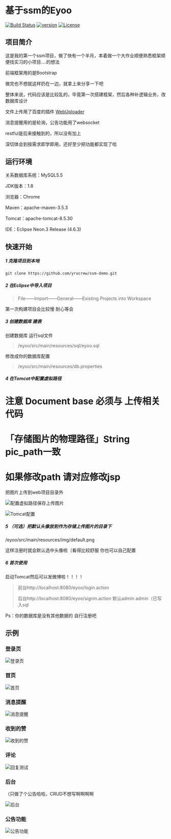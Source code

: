 

# 基于ssm的Eyoo

[![Build Status](https://travis-ci.org/yrucrew/ssm-demo.svg?branch=master)](https://travis-ci.org/yrucrew/ssm-demo)
[![version](https://img.shields.io/badge/version-0.8-red.svg)]() [![License](https://img.shields.io/hexpm/l/plug.svg)](https://github.com/yrucrew/ssm-demo/blob/master/LICENSE)

## 项目简介

这是我的第一个ssm项目，做了快有一个半月，本着做一个大作业顺便熟悉框架顺便找实习的小项目....的想法

前端框架用的是Bootstrap

做完也不想就这样扔在一边，就拿上来分享一下吧

整体来说，代码应该是比较乱的，毕竟第一次搭建框架，然后各种补逻辑业务，改数据库设计

文件上传用了百度的插件 [WebUploader ](http://fex.baidu.com/webuploader/)

消息提醒用的是轮询，公告功能用了websocket

restful是后来接触到的，所以没有加上

深切体会到按需求即学即用，还好至少把功能都实现了哈

## 运行环境

关系数据库系统：MySQL5.5

JDK版本：1.8

浏览器：Chrome

Maven：apache-maven-3.5.3

Tomcat：apache-tomcat-8.5.30

IDE：Eclipse Neon.3 Release (4.6.3)

## 快速开始 

##### 1 克隆项目到本地

```shell
git clone https://github.com/yrucrew/ssm-demo.git
```

##### 2 在Eclipse中导入项目

> File——Import——General——Existing Projects into Workspace

第一次构建项目会比较慢 耐心等会

##### 3 创建数据库 建表

创建数据库 运行sql文件

> /eyoo/src/main/resources/sql/eyoo.sql

修改成你的数据库配置

> /eyoo/src/main/resources/db.properties

##### 4 在Tomcat中配置虚拟路径

# **注意** Document base 必须与 上传相关代码

# 「存储图片的物理路径」String pic_path一致

# 如果修改path 请对应修改jsp

把图片上传到web项目目录外

![配置虚拟路径保存上传图片](https://github.com/yrucrew/ssm-demo/blob/master/readme-img/%E9%85%8D%E7%BD%AE%E8%99%9A%E6%8B%9F%E8%B7%AF%E5%BE%84%E4%BF%9D%E5%AD%98%E4%B8%8A%E4%BC%A0%E5%9B%BE%E7%89%87.png?raw=true)

![Tomcat配置](https://github.com/yrucrew/ssm-demo/blob/master/readme-img/Tomcat%E9%85%8D%E7%BD%AE.png?raw=true)

##### 5 （可选）把默认头像放到作为存储上传图片的目录下

/eyoo/src/main/resources/img/default.png

这样注册时就会默认选中头像啦（看得比较舒服 你也可以自己配置

##### 6 首次使用

启动Tomcat然后可以发微博啦！！！！

> 前台http://localhost:8080/eyoo/login.action
>
> 后台http://localhost:8080/eyoo/signin.action 默认admin admin（已写入sql

Ps：你的数据库是没有其他数据的 自行注册吧

## 示例

### 登录页

![登录页](https://github.com/yrucrew/ssm-demo/blob/master/readme-img/%E7%99%BB%E5%BD%95%E9%A1%B5.png?raw=true)

### 首页

![首页](https://github.com/yrucrew/ssm-demo/blob/master/readme-img/%E9%A6%96%E9%A1%B5.png?raw=true)

### 消息提醒

![消息提醒](https://github.com/yrucrew/ssm-demo/blob/master/readme-img/%E6%B6%88%E6%81%AF%E6%8F%90%E9%86%92.png?raw=true)

### 收到的赞

![收到的赞](https://github.com/yrucrew/ssm-demo/blob/master/readme-img/%E6%94%B6%E5%88%B0%E7%9A%84%E8%B5%9E.png?raw=true)

### 评论

![回复测试](https://github.com/yrucrew/ssm-demo/blob/master/readme-img/%E5%9B%9E%E5%A4%8D%E6%B5%8B%E8%AF%95.png?raw=true)

### 后台

（只做了个公告哈哈，CRUD不想写啊啊啊啊

![后台](https://github.com/yrucrew/ssm-demo/blob/master/readme-img/%E5%90%8E%E5%8F%B0.png?raw=true)

### 公告功能

![公告功能](https://github.com/yrucrew/ssm-demo/blob/master/readme-img/%E5%85%AC%E5%91%8A%E5%8A%9F%E8%83%BD.png?raw=true)
